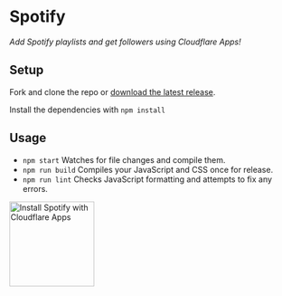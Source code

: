 # Spotify

_Add Spotify playlists and get followers using Cloudflare Apps!_

## Setup

Fork and clone the repo or <a href="https://github.com/CloudflareApps/ExampleWebpackApp/releases/latest" >download the latest release</a>.

Install the dependencies with `npm install`

## Usage

- `npm start` Watches for file changes and compile them.
- `npm run build` Compiles your JavaScript and CSS once for release.
- `npm run lint` Checks JavaScript formatting and attempts to fix any errors.

<a href="https://www.cloudflare.com/apps/spotify/install?source=button">
  <img
    src="https://install.eager.io/install-button.png"
    alt="Install Spotify with Cloudflare Apps"
    border="0"
    width="150">
</a>
